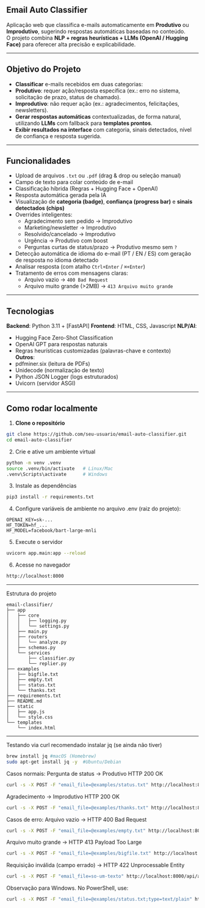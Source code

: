 ## Email Auto Classifier

Aplicação web que classifica e-mails automaticamente em **Produtivo** ou **Improdutivo**, sugerindo respostas automáticas baseadas no conteúdo.  
O projeto combina **NLP + regras heurísticas + LLMs (OpenAI / Hugging Face)** para oferecer alta precisão e explicabilidade.

---

## Objetivo do Projeto

- **Classificar** e-mails recebidos em duas categorias:
- **Produtivo**: requer ação/resposta específica (ex.: erro no sistema, solicitação de prazo, status de chamado).
- **Improdutivo**: não requer ação (ex.: agradecimentos, felicitações, newsletters).
- **Gerar respostas automáticas** contextualizadas, de forma natural, utilizando **LLMs** com fallback para **templates prontos**.
- **Exibir resultados na interface** com categoria, sinais detectados, nível de confiança e resposta sugerida.

---

## Funcionalidades

- Upload de arquivos `.txt` ou `.pdf` (drag & drop ou seleção manual)  
- Campo de texto para colar conteúdo de e-mail  
- Classificação híbrida (Regras + Hugging Face + OpenAI)  
- Resposta automática gerada pela IA  
- Visualização de **categoria (badge)**, **confiança (progress bar)** e **sinais detectados (chips)**  
- Overrides inteligentes:
    - Agradecimento sem pedido → Improdutivo  
    - Marketing/newsletter → Improdutivo  
    - Resolvido/cancelado → Improdutivo  
    - Urgência → Produtivo com boost  
    - Perguntas curtas de status/prazo → Produtivo mesmo sem `?`
- Detecção automática de idioma do e-mail (PT / EN / ES) com geração de resposta no idioma detectado  
- Analisar resposta (com atalho `Ctrl+Enter` / `⌘+Enter`)  
- Tratamento de erros com mensagens claras:  
    - Arquivo vazio → `400 Bad Request`  
    - Arquivo muito grande (>2MB) → `413 Arquivo muito grande`  

---

## Tecnologias

**Backend**: Python 3.11 + [FastAPI]
**Frontend**: HTML, CSS, Javascript
**NLP/AI**:
  - Hugging Face Zero-Shot Classification
  - OpenAI GPT para respostas naturais
  - Regras heurísticas customizadas (palavras-chave e contexto)  
**Outros**:
  - pdfminer.six (leitura de PDFs)
  - Unidecode (normalização de texto)
  - Python JSON Logger (logs estruturados)
  - Uvicorn (servidor ASGI)

---

## Como rodar localmente

1. **Clone o repositório**
```bash 
git clone https://github.com/seu-usuario/email-auto-classifier.git
cd email-auto-classifier 
```

2. Crie e ative um ambiente virtual
```bash 
python -m venv .venv
source .venv/bin/activate   # Linux/Mac
.venv\Scripts\activate      # Windows
```

3. Instale as dependências
```bash 
pip3 install -r requirements.txt
```

4. Configure variáveis de ambiente no arquivo .env (raiz do projeto):
```
OPENAI_KEY=sk-...
HF_TOKEN=hf_...
HF_MODEL=facebook/bart-large-mnli
```

5. Execute o servidor
```bash 
uvicorn app.main:app --reload
```

6. Acesse no navegador
```bash 
http://localhost:8000
```

---

Estrutura do projeto
```
email-classifier/
├── app
│   ├── core
│   │   ├── logging.py
│   │   └── settings.py
│   ├── main.py
│   ├── routers
│   │   └── analyze.py
│   ├── schemas.py
│   └── services
│       ├── classifier.py
│       └── replier.py
├── examples
│   ├── bigfile.txt
│   ├── empty.txt
│   ├── status.txt
│   └── thanks.txt
├── requirements.txt
├── README.md
├── static
│   ├── app.js
│   └── style.css
└── templates
    └── index.html
```
---

Testando via curl
recomendado instalar jq (se ainda não tiver)
```bash 
brew install jq #macOS (Homebrew)
sudo apt-get install jq -y  #Ubuntu/Debian
```


Casos normais:
Pergunta de status -> Produtivo HTTP 200 OK
```bash  
curl -s -X POST -F "email_file=@examples/status.txt" http://localhost:8000/api/analyze | jq . 
```

Agradecimento -> Improdutivo HTTP 200 OK
```bash 
curl -s -X POST -F "email_file=@examples/thanks.txt" http://localhost:8000/api/analyze | jq . 
```

Casos de erro:
Arquivo vazio -> HTTP 400 Bad Request
```bash 
curl -s -X POST -F "email_file=@examples/empty.txt" http://localhost:8000/api/analyze | jq .
```
Arquivo muito grande -> HTTP 413 Payload Too Large
```bash 
curl -s -X POST -F "email_file=@examples/bigfile.txt" http://localhost:8000/api/analyze | jq .
```
Requisição inválida (campo errado) → HTTP 422 Unprocessable Entity
```bash 
curl -s -X POST -F "email_file=so-um-texto" http://localhost:8000/api/analyze | jq .
```

Observação para Windows.
No PowerShell, use:
```bash 
curl -s -X POST -F "email_file=@examples/status.txt;type=text/plain" http://localhost:8000/api/analyze | jq .
```